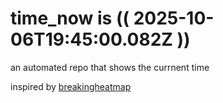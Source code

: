 # time_now is (( 2025-10-06T19:45:00.082Z ))

an automated repo that shows the currnent time

inspired by [breakingheatmap](https://github.com/breakingheatmap/breakingheatmap)